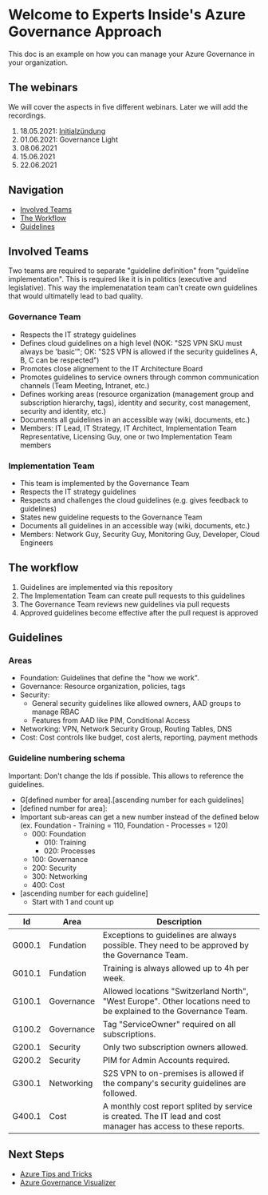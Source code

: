 # Welcome to Experts Inside's Azure Governance Approach

This doc is an example on how you can manage your Azure Governance in your organization.

## The webinars

We will cover the aspects in five different webinars. Later we will add the recordings.

1. 18.05.2021: [Initialzündung](https://www.eventbrite.ch/e/webinar-hiking-to-mount-azure-governance-initialzundung-tickets-153506487035)
2. 01.06.2021: Governance Light
3. 08.06.2021
4. 15.06.2021
5. 22.06.2021

## Navigation 

- [Involved Teams](#involved-teams)
- [The Workflow](#the-workflow)
- [Guidelines](#guidelines)

## Involved Teams

Two teams are required to separate "guideline definition" from "guideline implementation". This is required like it is in politics (executive and legislative). This way the implemenatation team can't create own guidelines that would ultimatelly lead to bad quality.

### Governance Team

- Respects the IT strategy guidelines
- Defines cloud guidelines on a high level (NOK: "S2S VPN SKU must always be 'basic'"; OK: "S2S VPN is allowed if the security guidelines A, B, C can be respected")
- Promotes close alignement to the IT Architecture Board
- Promotes guidelines to service owners through common communication channels (Team Meeting, Intranet, etc.)
- Defines working areas (resource organization (management group and subscription hierarchy, tags), identity and security, cost management, security and identity, etc.)
- Documents all guidelines in an accessible way (wiki, documents, etc.)
- Members: IT Lead, IT Strategy, IT Architect, Implementation Team Representative, Licensing Guy, one or two Implementation Team members

### Implementation Team

- This team is implemented by the Governance Team
- Respects the IT strategy guidelines
- Respects and challenges the cloud guidelines (e.g. gives feedback to guidelines)
- States new guideline requests to the Governance Team
- Documents all guidelines in an accessible way (wiki, documents, etc.)
- Members: Network Guy, Security Guy, Monitoring Guy, Developer, Cloud Engineers

## The workflow

1. Guidelines are implemented via this repository
3. The Implementation Team can create pull requests to this guidelines
4. The Governance Team reviews new guidelines via pull requests
5. Approved guidelines become effective after the pull request is approved


## Guidelines

### Areas

- Foundation: Guidelines that define the "how we work".
- Governance: Resource organization, policies, tags
- Security: 
  - General security guidelines like allowed owners, AAD groups to manage RBAC 
  - Features from AAD like PIM, Conditional Access 
- Networking: VPN, Network Security Group, Routing Tables, DNS
- Cost: Cost controls like budget, cost alerts, reporting, payment methods

### Guideline numbering schema

Important: Don't change the Ids if possible. This allows to reference the guidelines.

- G\[defined number for area\].\[ascending number for each guidelines\]
- \[defined number for area\]:
- Important sub-areas can get a new number instead of the defined below (ex. Foundation - Training = 110, Foundation - Processes = 120)
  - 000: Foundation
    - 010: Training
    - 020: Processes
  - 100: Governance
  - 200: Security
  - 300: Networking
  - 400: Cost
- \[ascending number for each guideline\]
  - Start with 1 and count up


Id | Area | Description
------------ | ------------- | -------------
G000.1 | Fundation | Exceptions to guidelines are always possible. They need to be approved by the Governance Team.
G010.1 | Fundation | Training is always allowed up to 4h per week.
G100.1 | Governance | Allowed locations "Switzerland North", "West Europe". Other locations need to be explained to the Governance Team.
G100.2 | Governance | Tag "ServiceOwner" required on all subscriptions.
G200.1 | Security | Only two subscription owners allowed.
G200.2 | Security | PIM for Admin Accounts required.
G300.1 | Networking | S2S VPN to on-premises is allowed if the company's security guidelines are followed.
G400.1 | Cost | A monthly cost report splited by service is created. The IT lead and cost manager has access to these reports.


## Next Steps

- [Azure Tips and Tricks](https://microsoft.github.io/AzureTipsAndTricks)
- [Azure Governance Visualizer](https://github.com/microsoft/CloudAdoptionFramework/tree/master/govern/AzureGovernanceVisualizer)
